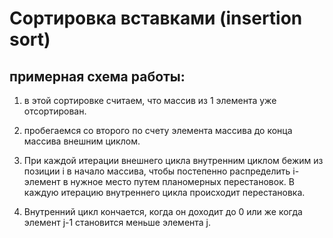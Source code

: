 # Сортировка вставками (insertion sort)

## примерная схема работы:
1. в этой сортировке считаем, что массив из 1 элемента уже отсортирован.

2. пробегаемся со второго по счету элемента массива до конца массива внешним циклом.

3. При каждой итерации внешнего цикла внутренним циклом бежим из позиции i в начало массива, чтобы постепенно распределить i-элемент в нужное место путем планомерных перестановок. В каждую итерацию внутреннего цикла происходит перестановка. 
4. Внутренний цикл кончается, когда он доходит до 0 или же когда элемент j-1 становится меньше элемента j.